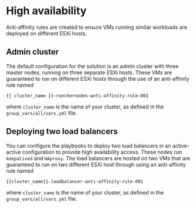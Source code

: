 # High availability

Anti-affinity rules are created to ensure VMs running similar workloads are deployed on different ESXi hosts.

## Admin cluster

The default configuration for the solution is an admin cluster with three master nodes,
running on three separate ESXi hosts. These VMs are guaranteed to run on different ESXi hosts
through the use of an anti-affinity rule named

```
{{ cluster_name }}-ranchernodes-anti-affinity-rule-001
```

where `cluster_name` is the name of your cluster, as defined in the `group_vars/all/vars.yml` file.


## Deploying two load balancers

You can configure the playbooks to deploy two load balancers in an active-active configuration to provide high
availability access. These nodes run `keepalived` and `HAproxy`. The load balancers are hosted on two VMs that
are guaranteed to run on two different ESXi host through using an anti-affinity rule named

```
{{cluster_name}}-loadbalancer-anti-affinity-rule-001
```

where `cluster_name` is the name of your cluster, as defined in the `group_vars/all/vars.yml` file.